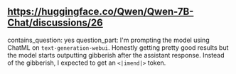 ## https://huggingface.co/Qwen/Qwen-7B-Chat/discussions/26

contains_question: yes
question_part: I'm prompting the model using ChatML on `text-generation-webui`. Honestly getting pretty good results but the model starts outputting gibberish after the assistant response. Instead of the gibberish, I expected to get an `<|imend|>` token.